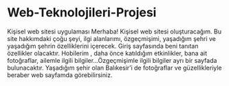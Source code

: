 # Web-Teknolojileri-Projesi
Kişisel web sitesi uygulaması
Merhaba!
    Kişisel web sitesi oluşturacağım. Bu site hakkımdaki çoğu şeyi, ilgi alanlarımı, özgeçmişimi, yaşadığım şehri ve yaşadığım şehrin özelliklerini içerecek. 
    Giriş sayfasında beni tanıtan özellikler olacaktır. Hobilerim , daha önce katıldığım etkinlikler, 
bana ait fotoğraflar, ailemle ilgili bilgiler…Özgeçmişimle ilgili bilgiler ayrı bir sayfada bulunacaktır.
     Yaşadığım şehir olan Balıkesir’i de fotoğraflar ve güzellikleriyle beraber web sayfamda görebilirsiniz.
